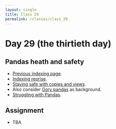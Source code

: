 ```yaml
---
layout: single
title: Class 29
permalink: /classes/class_29
---
```


# Day 29 (the thirtieth day)

## Pandas heath and safety

* [Previous indexing page](../chapters/07/pandas_indexing).
* [Indexing reprise](../chapters/07/pandas_indexing_reprise).
* [Staying safe with copies and views](../chapters/07/safe_pandas).
* Also consider [Gory pandas](../chapters/07/gory_pandas) as background.
* [Struggling with Pandas](../exercises/pandas_struggles.zip).

## Assignment

* TBA
